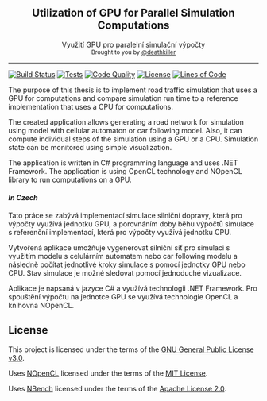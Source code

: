 <h2 align="center">
    Utilization of GPU for Parallel Simulation Computations
</h2>

<div align="center">
    Využití GPU pro paralelní simulační výpočty
</div>

<div align="center">
  <sub>
    Brought to you by <a href="https://github.com/deathkiller">@deathkiller</a>
  </sub>
</div>
<hr/>

[![Build Status](https://img.shields.io/appveyor/ci/deathkiller/traffic-simulation.svg?logo=visual-studio-code&logoColor=ffffff)](https://ci.appveyor.com/project/deathkiller/traffic-simulation)
[![Tests](https://img.shields.io/appveyor/tests/deathkiller/traffic-simulation.svg?compact_message)](https://ci.appveyor.com/project/deathkiller/traffic-simulation/build/tests)
[![Code Quality](https://img.shields.io/codacy/grade/374e7485fe0c42d4924fe4a2c151cf3a.svg)](https://www.codacy.com/app/deathkiller/traffic-simulation)
[![License](https://img.shields.io/github/license/deathkiller/traffic-simulation.svg)](https://github.com/deathkiller/traffic-simulation/blob/master/LICENSE)
[![Lines of Code](https://img.shields.io/badge/lines%20of%20code-15k-blue.svg)](https://github.com/deathkiller/traffic-simulation/graphs/code-frequency)


The purpose of this thesis is to implement road traffic simulation that uses a GPU for computations and compare simulation run time to a reference implementation that uses a CPU for computations.

The created application allows generating a road network for simulation using model with cellular automaton or car following model. Also, it can compute individual steps of the simulation using a GPU or a CPU. Simulation state can be monitored using simple visualization.

The application is written in C# programming language and uses .NET Framework. The application is using OpenCL technology and NOpenCL library to run computations on a GPU.

#### *In Czech*
Tato práce se zabývá implementací simulace silniční dopravy, která pro výpočty využívá jednotku GPU, a porovnáním doby běhu výpočtů simulace s referenční implementací, která pro výpočty využívá jednotku CPU.

Vytvořená aplikace umožňuje vygenerovat silniční síť pro simulaci s využitím modelu s celulárním automatem nebo car following modelu a následně počítat jednotlivé kroky simulace s pomocí jednotky GPU nebo CPU. Stav simulace je možné sledovat pomocí jednoduché vizualizace.

Aplikace je napsaná v jazyce C# a využívá technologii .NET Framework. Pro spouštění výpočtu na jednotce GPU se využívá technologie OpenCL a knihovna NOpenCL.


## License
This project is licensed under the terms of the [GNU General Public License v3.0](./LICENSE).

Uses [NOpenCL](https://github.com/tunnelvisionlabs/NOpenCL) licensed under the terms of the [MIT License](https://github.com/tunnelvisionlabs/NOpenCL/blob/master/LICENSE.md).

Uses [NBench](https://github.com/petabridge/NBench) licensed under the terms of the [Apache License 2.0](https://github.com/petabridge/NBench/blob/dev/LICENSE).